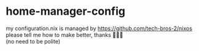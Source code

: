 # home-manager-config

my configuration.nix is managed by https://github.com/tech-bros-2/nixos  
please tell me how to make better, thanks 🙏🙏🙏  
(no need to be polite)  
